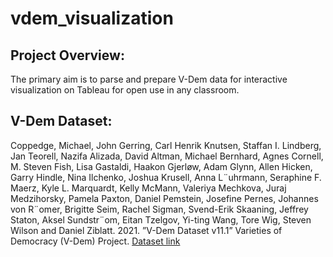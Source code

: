 # vdem_visualization

## Project Overview:
The primary aim is to parse and prepare V-Dem data for interactive visualization on Tableau for open use in any classroom.  


## V-Dem Dataset:
Coppedge, Michael, John Gerring, Carl Henrik Knutsen, Staffan I. Lindberg, Jan Teorell, Nazifa
Alizada, David Altman, Michael Bernhard, Agnes Cornell, M. Steven Fish, Lisa Gastaldi,
Haakon Gjerløw, Adam Glynn, Allen Hicken, Garry Hindle, Nina Ilchenko, Joshua Krusell,
Anna L¨uhrmann, Seraphine F. Maerz, Kyle L. Marquardt, Kelly McMann, Valeriya Mechkova,
Juraj Medzihorsky, Pamela Paxton, Daniel Pemstein, Josefine Pernes, Johannes von R¨omer,
Brigitte Seim, Rachel Sigman, Svend-Erik Skaaning, Jeffrey Staton, Aksel Sundstr¨om, Eitan
Tzelgov, Yi-ting Wang, Tore Wig, Steven Wilson and Daniel Ziblatt. 2021. ”V-Dem Dataset v11.1” Varieties of Democracy (V-Dem) Project.
[Dataset link](https://doi.org/10.23696/vdemds21)
